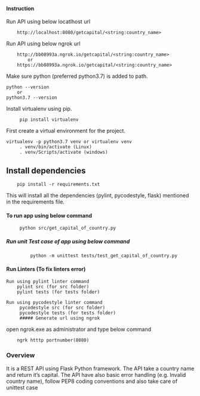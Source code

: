  ####  Instruction 
 Run API using below locatlhost url
 
        http://localhost:8080/getcapital/<string:country_name>
        
Run API using below ngrok url

        http://bb08993a.ngrok.io/getcapital/<string:country_name>
            or
        https://bb08993a.ngrok.io/getcapital/<string:country_name>


        
Make sure python (preferred python3.7) is added to path.

    python --version
        or		
    python3.7 --version
 
 
 Install virtualenv using pip.

         pip install virtualenv 
 
First create a virtual environment for the project.

    virtualenv -p python3.7 venv or virtualenv venv
         . venv/bin/activate (Linux)
         . venv/Scripts/activate (windows)
         
## Install dependencies

        pip install -r requirements.txt
    
This will install all the dependencies (pylint, pycodestyle, flask) mentioned in the requirements file.

#### To run app using below command
         python src/get_capital_of_country.py
    

##### Run unit Test case of app using below command
             python -m unittest tests/test_get_capital_of_country.py

#### Run Linters (To fix linters error)

    Run using pylint linter command
        pylint src (for src folder)
        pylint tests (for tests folder)
        
    Run using pycodestyle linter command
         pycodestyle src (for src folder)
         pycodestyle tests (for tests folder)
         ##### Generate url using ngrok

open ngrok.exe as administrator and type below command

        ngrk htttp portnumber(8080)
        
        
### Overview
 It is a REST API using Flask Python framework. The API take a country name and return it’s capital. The API have also basic error handling (e.g. Invalid country name), follow PEP8 coding conventions and also take care of unittest case
 
